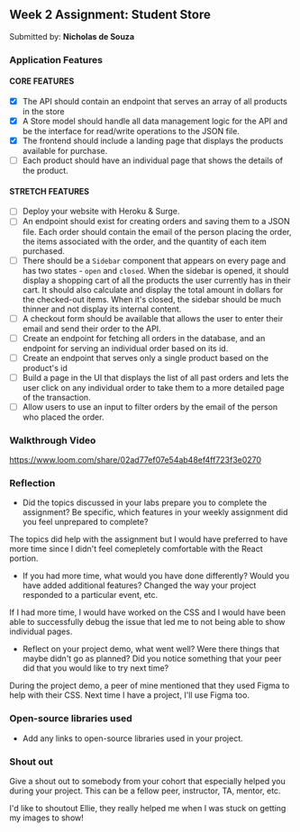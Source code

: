 
## Week 2 Assignment: Student Store

Submitted by: **Nicholas de Souza**

### Application Features

#### CORE FEATURES

- [x] The API should contain an endpoint that serves an array of all products in the store
- [x] A Store model should handle all data management logic for the API and be the interface for read/write operations to the JSON file.
- [x] The frontend should include a landing page that displays the products available for purchase.
- [ ] Each product should have an individual page that shows the details of the product.

#### STRETCH FEATURES

- [ ] Deploy your website with Heroku & Surge. 
- [ ] An endpoint should exist for creating orders and saving them to a JSON file. Each order should contain the email of the person placing the order, the items associated with the order, and the quantity of each item purchased.
- [ ] There should be a `Sidebar` component that appears on every page and has two states - `open` and `closed`. When the sidebar is opened, it should display a shopping cart of all the products the user currently has in their cart. It should also calculate and display the total amount in dollars for the checked-out items. When it's closed, the sidebar should be much thinner and not display its internal content.
- [ ] A checkout form should be available that allows the user to enter their email and send their order to the API.
- [ ] Create an endpoint for fetching all orders in the database, and an endpoint for serving an individual order based on its id.
- [ ] Create an endpoint that serves only a single product based on the product's id
- [ ] Build a page in the UI that displays the list of all past orders and lets the user click on any individual order to take them to a more detailed page of the transaction.
- [ ] Allow users to use an input to filter orders by the email of the person who placed the order.

### Walkthrough Video

https://www.loom.com/share/02ad77ef07e54ab48ef4ff723f3e0270

### Reflection

* Did the topics discussed in your labs prepare you to complete the assignment? Be specific, which features in your weekly assignment did you feel unprepared to complete?

The topics did help with the assignment but I would have preferred to have more time since I didn't feel comepletely comfortable with the React portion.

* If you had more time, what would you have done differently? Would you have added additional features? Changed the way your project responded to a particular event, etc.
  
If I had more time, I would have worked on the CSS and I would have been able to successfully debug the issue that led me to not being able to show individual pages.

* Reflect on your project demo, what went well? Were there things that maybe didn't go as planned? Did you notice something that your peer did that you would like to try next time?

During the project demo, a peer of mine mentioned that they used Figma to help with their CSS. Next time I have a project, I'll use Figma too.

### Open-source libraries used

- Add any links to open-source libraries used in your project.

### Shout out

Give a shout out to somebody from your cohort that especially helped you during your project. This can be a fellow peer, instructor, TA, mentor, etc.

I'd like to shoutout Ellie, they really helped me when I was stuck on getting my images to show!
